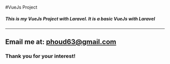 #VueJs Project

##### This is my VueJs Project with Laravel. It is a basic VueJs with Laravel
---
Email me at: [phoud63@gmail.com](Mailto:phoud63@gmail.com)
---
### Thank you for your interest!